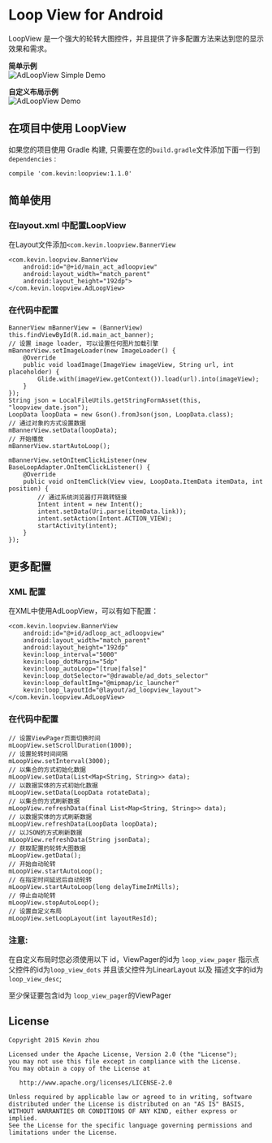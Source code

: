 
# Loop View for Android

LoopView 是一个强大的轮转大图控件，并且提供了许多配置方法来达到您的显示效果和需求。  

**简单示例**  
![AdLoopView Simple Demo](https://raw.githubusercontent.com/xuehuayous/Android-LoopView/master/loopview_ad_simple.gif)

**自定义布局示例**  
![AdLoopView Demo](https://raw.githubusercontent.com/xuehuayous/Android-LoopView/master/loopview_ad_custom.gif)

## 在项目中使用 LoopView

如果您的项目使用 Gradle 构建, 只需要在您的`build.gradle`文件添加下面一行到 `dependencies` :

```
compile 'com.kevin:loopview:1.1.0'
```

## 简单使用 ##

### 在layout.xml 中配置LoopView ###
在Layout文件添加`<com.kevin.loopview.BannerView`

	<com.kevin.loopview.BannerView
        android:id="@+id/main_act_adloopview"
        android:layout_width="match_parent"
        android:layout_height="192dp">
    </com.kevin.loopview.AdLoopView>

### 在代码中配置 ###

```
BannerView mBannerView = (BannerView) this.findViewById(R.id.main_act_banner);
// 设置 image loader, 可以设置任何图片加载引擎
mBannerView.setImageLoader(new ImageLoader() {
    @Override
    public void loadImage(ImageView imageView, String url, int placeholder) {
        Glide.with(imageView.getContext()).load(url).into(imageView);
    }
});
String json = LocalFileUtils.getStringFormAsset(this, "loopview_date.json");
LoopData loopData = new Gson().fromJson(json, LoopData.class);
// 通过对象的方式设置数据
mBannerView.setData(loopData);
// 开始播放
mBannerView.startAutoLoop();

mBannerView.setOnItemClickListener(new BaseLoopAdapter.OnItemClickListener() {
    @Override
    public void onItemClick(View view, LoopData.ItemData itemData, int position) {
        // 通过系统浏览器打开跳转链接
        Intent intent = new Intent();
        intent.setData(Uri.parse(itemData.link));
        intent.setAction(Intent.ACTION_VIEW);
        startActivity(intent);
    }
});
```

## 更多配置 ##

### XML 配置 ###

在XML中使用AdLoopView，可以有如下配置：

    <com.kevin.loopview.BannerView
        android:id="@+id/adloop_act_adloopview"
        android:layout_width="match_parent"
        android:layout_height="192dp"
        kevin:loop_interval="5000"
        kevin:loop_dotMargin="5dp"
        kevin:loop_autoLoop="[true|false]"
        kevin:loop_dotSelector="@drawable/ad_dots_selector"
		kevin:loop_defaultImg="@mipmap/ic_launcher"
		kevin:loop_layoutId="@layout/ad_loopview_layout">
    </com.kevin.loopview.AdLoopView>

### 在代码中配置 ###

	// 设置ViewPager页面切换时间
	mLoopView.setScrollDuration(1000);
	// 设置轮转时间间隔
	mLoopView.setInterval(3000);
	// 以集合的方式初始化数据
	mLoopView.setData(List<Map<String, String>> data);
	// 以数据实体的方式初始化数据
	mLoopView.setData(LoopData rotateData);
	// 以集合的方式刷新数据
	mLoopView.refreshData(final List<Map<String, String>> data);
	// 以数据实体的方式刷新数据
	mLoopView.refreshData(LoopData loopData);
	// 以JSON的方式刷新数据
	mLoopView.refreshData(String jsonData);
	// 获取配置的轮转大图数据
	mLoopView.getData();
	// 开始自动轮转
	mLoopView.startAutoLoop();
	// 在指定时间延迟后自动轮转
	mLoopView.startAutoLoop(long delayTimeInMills);
	// 停止自动轮转
	mLoopView.stopAutoLoop();
	// 设置自定义布局
	mLoopView.setLoopLayout(int layoutResId);

### 注意: ###

在自定义布局时您必须使用以下 id，ViewPager的id为 `loop_view_pager`  指示点父控件的id为`loop_view_dots` 并且该父控件为LinearLayout 以及 描述文字的id为`loop_view_desc`;

至少保证要包含id为 `loop_view_pager`的ViewPager

## License

    Copyright 2015 Kevin zhou

    Licensed under the Apache License, Version 2.0 (the "License");
    you may not use this file except in compliance with the License.
    You may obtain a copy of the License at

       http://www.apache.org/licenses/LICENSE-2.0

    Unless required by applicable law or agreed to in writing, software
    distributed under the License is distributed on an "AS IS" BASIS,
    WITHOUT WARRANTIES OR CONDITIONS OF ANY KIND, either express or implied.
    See the License for the specific language governing permissions and
    limitations under the License.